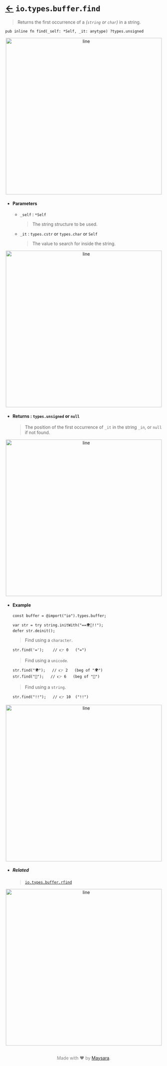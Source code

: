 # [←](../readme.md) `io`.`types`.`buffer`.`find`

> Returns the first occurrence of a _(`string` or `char`)_ in a string.

```zig
pub inline fn find(_self: *Self, _it: anytype) ?types.unsigned
```


<div align="center">
<img src="https://raw.githubusercontent.com/Super-ZIG/io/refs/heads/main/docs/dist/img/md/line.png" alt="line" style="width:500px;"/>
</div>

- #### Parameters

    - `_self` : `*Self`

        > The string structure to be used.

    - `_it` : `types.cstr` or `types.char` or `Self`

        > The value to search for inside the string.


<div align="center">
<img src="https://raw.githubusercontent.com/Super-ZIG/io/refs/heads/main/docs/dist/img/md/line.png" alt="line" style="width:500px;"/>
</div>

- #### Returns : `types.unsigned` or `null`

    > The position of the first occurrence of `_it` in the string `_in`, or `null` if not found.

<div align="center">
<img src="https://raw.githubusercontent.com/Super-ZIG/io/refs/heads/main/docs/dist/img/md/line.png" alt="line" style="width:500px;"/>
</div>

- #### Example

    ```zig
    const buffer = @import("io").types.buffer;
    ```

    ```zig
    var str = try string.initWith("==🌍🌟!!");
    defer str.deinit();
    ```

    > Find using a `character`.

    ```zig
    str.find('=');    // 👉 0   ("=")
    ```

    > Find using a `unicode`.

    ```zig
    str.find("🌍");   // 👉 2   (beg of "🌍")
    str.find("🌟");   // 👉 6   (beg of "🌟")
    ```

    > Find using a `string`.

    ```zig
    str.find("!!");   // 👉 10  ("!!")
    ```

<div align="center">
<img src="https://raw.githubusercontent.com/Super-ZIG/io/refs/heads/main/docs/dist/img/md/line.png" alt="line" style="width:500px;"/>
</div>

- ##### Related

  > [`io.types.buffer.rfind`](./rfind.md)

<div align="center">
<img src="https://raw.githubusercontent.com/Super-ZIG/io/refs/heads/main/docs/dist/img/md/line.png" alt="line" style="width:500px;"/>
</div>

<p align="center" style="color:grey;"><br />Made with ❤️ by <a href="http://github.com/maysara-elshewehy" target="blank">Maysara</a>.</p>